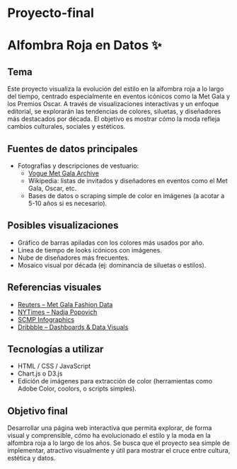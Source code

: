 # Proyecto-final
# Alfombra Roja en Datos ✨

## Tema
Este proyecto visualiza la evolución del estilo en la alfombra roja a lo largo del tiempo, centrado especialmente en eventos icónicos como la Met Gala y los Premios Oscar. A través de visualizaciones interactivas y un enfoque editorial, se explorarán las tendencias de colores, siluetas, y diseñadores más destacados por década. El objetivo es mostrar cómo la moda refleja cambios culturales, sociales y estéticos.

## Fuentes de datos principales
- Fotografías y descripciones de vestuario:  
  - [Vogue Met Gala Archive](https://www.vogue.com/tag/event/met-gala)
  - Wikipedia: listas de invitados y diseñadores en eventos como el Met Gala, Oscar, etc.
  - Bases de datos o scraping simple de color en imágenes (a acotar a 5-10 años si es necesario).

## Posibles visualizaciones
- Gráfico de barras apiladas con los colores más usados por año.
- Línea de tiempo de looks icónicos con imágenes.
- Nube de diseñadores más frecuentes.
- Mosaico visual por década (ej: dominancia de siluetas o estilos).

## Referencias visuales
- [Reuters – Met Gala Fashion Data](https://www.reuters.com/graphics/USA-METBALL/FASHION/zjvqagymdvx/)
- [NYTimes – Nadja Popovich](https://www.nytimes.com/by/nadja-popovich)
- [SCMP Infographics](https://www.scmp.com/infographics)
- [Dribbble – Dashboards & Data Visuals](https://dribbble.com/search/dashboard)

## Tecnologías a utilizar
- HTML / CSS / JavaScript
- Chart.js o D3.js
- Edición de imágenes para extracción de color (herramientas como Adobe Color, coolors, o scripts simples).

## Objetivo final
Desarrollar una página web interactiva que permita explorar, de forma visual y comprensible, cómo ha evolucionado el estilo y la moda en la alfombra roja a lo largo de los años. Se busca que el proyecto sea simple de implementar, atractivo visualmente y útil para mostrar el cruce entre cultura, estética y datos.

